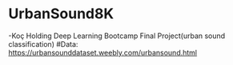 # UrbanSound8K
-Koç Holding Deep Learning Bootcamp Final Project(urban sound classification)
#Data:
https://urbansounddataset.weebly.com/urbansound.html
